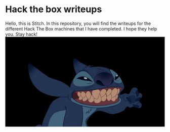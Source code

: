 # Hack the box writeups

Hello, this is Stitch. In this repository, you will find the writeups for the different Hack The Box machines that I have completed. I hope they help you. Stay hack!
![Untitled](imgs/stitch.jpg)